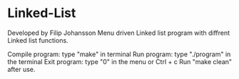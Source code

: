# Linked-List
Developed by Filip Johansson
Menu driven Linked list program with diffrent Linked list functions. 

Compile program: type "make" in terminal
Run program: type "./program" in the terminal
Exit program: type "0" in the menu or Ctrl + c
Run "make clean" after use. 


